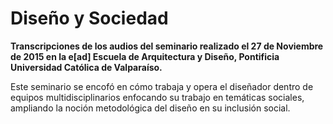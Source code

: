 # Diseño y Sociedad

**Transcripciones de los audios del seminario realizado el 27 de Noviembre de 2015 en la e[ad] Escuela de Arquitectura y Diseño, Pontificia Universidad Católica de Valparaíso.**

Este seminario se encofó en cómo trabaja y opera el diseñador dentro de equipos multidisciplinarios enfocando su trabajo en temáticas sociales, ampliando la noción metodológica del diseño en su inclusión social.